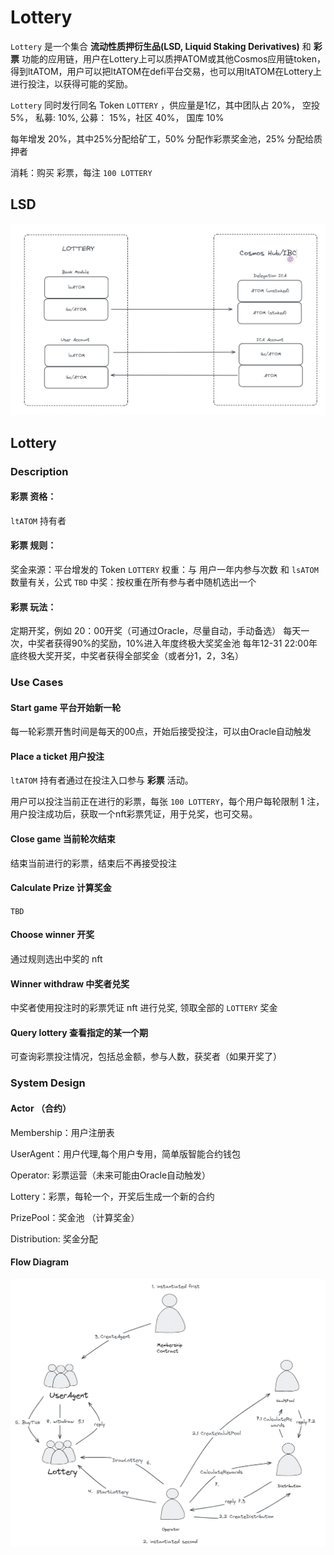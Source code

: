 # Lottery


`Lottery` 是一个集合 **流动性质押衍生品(LSD, Liquid Staking Derivatives)** 和 **彩票** 功能的应用链，用户在Lottery上可以质押ATOM或其他Cosmos应用链token，得到ltATOM，用户可以把ltATOM在defi平台交易，也可以用ltATOM在Lottery上进行投注，以获得可能的奖励。

`Lottery` 同时发行同名 Token `LOTTERY` ，供应量是1亿，其中团队占 20%， 空投 5%， 私募: 10%, 公募： 15%，社区 40%， 国库 10%

每年增发 20%，其中25%分配给矿工，50% 分配作彩票奖金池，25% 分配给质押者

消耗：购买 彩票，每注 `100 LOTTERY`

## LSD

![avatar](./lsd-flow.png)


## Lottery

### Description

#### **彩票** 资格：

`ltATOM` 持有者

#### **彩票** 规则：

奖金来源：平台增发的 Token `LOTTERY` 
权重：与 用户一年内参与次数 和 `lsATOM` 数量有关，公式 `TBD`
中奖：按权重在所有参与者中随机选出一个

#### **彩票** 玩法：

定期开奖，例如 20：00开奖（可通过Oracle，尽量自动，手动备选）
每天一次，中奖者获得90%的奖励，10%进入年度终极大奖奖金池
每年12-31 22:00年底终极大奖开奖，中奖者获得全部奖金（或者分1，2，3名）


### Use Cases

#### Start game 平台开始新一轮

每一轮彩票开售时间是每天的00点，开始后接受投注，可以由Oracle自动触发

#### Place a ticket 用户投注

`ltATOM` 持有者通过在投注入口参与 **彩票** 活动。

用户可以投注当前正在进行的彩票，每张 `100 LOTTERY`，每个用户每轮限制 1 注，用户投注成功后，获取一个nft彩票凭证，用于兑奖，也可交易。

#### Close game 当前轮次结束

结束当前进行的彩票，结束后不再接受投注

#### Calculate Prize 计算奖金

`TBD`

#### Choose winner 开奖

通过规则选出中奖的 nft

#### Winner withdraw 中奖者兑奖

中奖者使用投注时的彩票凭证 nft 进行兑奖, 领取全部的 `LOTTERY` 奖金


#### Query lottery 查看指定的某一个期 

可查询彩票投注情况，包括总金额，参与人数，获奖者（如果开奖了）



### System Design

#### Actor （合约）

Membership：用户注册表

UserAgent：用户代理,每个用户专用，简单版智能合约钱包

Operator: 彩票运营（未来可能由Oracle自动触发）

Lottery：彩票，每轮一个，开奖后生成一个新的合约

PrizePool：奖金池 （计算奖金）

Distribution: 奖金分配 



#### Flow Diagram

![avatar](./lottery-flow.png)


